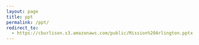 ```yaml
---
layout: page
title: ppt
permalink: /ppt/
redirect_to:
  - https://cburlison.s3.amazonaws.com/public/Mission%20Arlington.pptx
---
```


